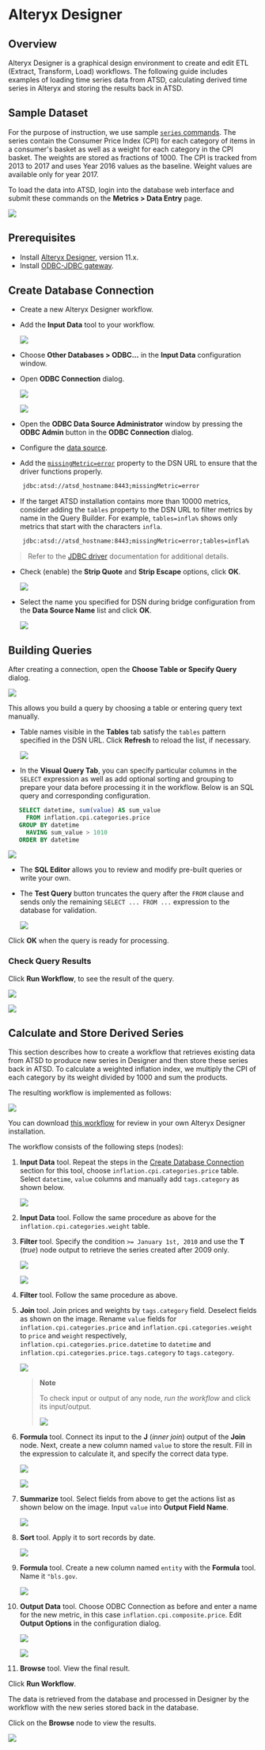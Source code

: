 # Alteryx Designer

## Overview

Alteryx Designer is a graphical design environment to create and edit ETL
(Extract, Transform, Load) workflows. The following guide includes examples of
loading time series data from ATSD, calculating derived time series in Alteryx and storing the results back in ATSD.

## Sample Dataset

For the purpose of instruction, we use sample [`series` commands](./resources/commands.txt).
The series contain the Consumer Price Index (CPI) for each category
of items in a consumer's basket as well as a weight for each category in the CPI
basket. The weights are stored as fractions of 1000. The CPI is tracked from 2013 to
2017 and uses Year 2016 values as the baseline. Weight values are available only for
year 2017.

To load the data into ATSD, login into the database web interface and submit
these commands on the **Metrics > Data Entry** page.

![](./images/metrics_entry.png)

## Prerequisites

* Install [Alteryx Designer](https://www.alteryx.com/products/alteryx-designer), version 11.x.
* Install [ODBC-JDBC gateway](../odbc/README.md).

## Create Database Connection

* Create a new Alteryx Designer workflow.

* Add the **Input Data** tool to your workflow.

  ![](./images/input_data.png)

* Choose **Other Databases > ODBC...** in the **Input Data** configuration window.
* Open **ODBC Connection** dialog.

  ![](./images/choose_odbc.png)

  ![](./images/no_dsn.png)

* Open the **ODBC Data Source Administrator** window by pressing the **ODBC Admin** button in the **ODBC Connection** dialog.

* Configure the [data source](../odbc/README.md#configure-odbc-data-source).

* Add the [`missingMetric=error`](https://github.com/axibase/atsd-jdbc#jdbc-connection-properties-supported-by-driver) property to the DSN URL to ensure that the driver functions properly.

```txt
    jdbc:atsd://atsd_hostname:8443;missingMetric=error
```

* If the target ATSD installation contains more than 10000 metrics, consider adding the `tables` property to the DSN URL to filter metrics by name in the Query Builder. For example, `tables=infla%` shows only metrics that start with the characters `infla`.

```txt
    jdbc:atsd://atsd_hostname:8443;missingMetric=error;tables=infla%
```

> Refer to the [JDBC driver](https://github.com/axibase/atsd-jdbc#jdbc-connection-properties-supported-by-driver) documentation for additional details.

* Check (enable) the **Strip Quote** and **Strip Escape** options, click **OK**.

  ![](./images/odbc_quotes.png)

* Select the name you specified for DSN during bridge configuration from the **Data
  Source Name** list and click **OK**.

  ![](./images/dsn_list.png)

## Building Queries

After creating a connection, open the **Choose Table or Specify Query** dialog.

![](./images/choose_table.png)

This allows you build a query by choosing a table or entering query
text manually.

* Table names visible in the **Tables** tab satisfy the `tables` pattern
  specified in the DSN URL. Click **Refresh** to reload the list, if
  necessary.

  ![](./images/metrics_list.png)

* In the **Visual Query Tab**, you can specify particular columns in the `SELECT` expression as well as add optional
  sorting and grouping to prepare your
  data before processing it in the workflow. Below is an SQL query and corresponding
  configuration.

```sql
   SELECT datetime, sum(value) AS sum_value
     FROM inflation.cpi.categories.price
   GROUP BY datetime
     HAVING sum_value > 1010
   ORDER BY datetime
```

  ![](./images/visual_builder.png)

* The **SQL Editor** allows you to review and modify pre-built queries or write
  your own.

* The **Test Query** button truncates the query after the `FROM` clause and sends only the remaining
  `SELECT ... FROM ...` expression to the database for validation.

  ![](./images/sql_editor.png)

Click **OK** when the query is ready for processing.

### Check Query Results

Click **Run Workflow**, to see the result of the query.

![](./images/run_workflow.png)

![](./images/results.png)

## Calculate and Store Derived Series

This section describes how to create a workflow that retrieves existing
data from ATSD to produce new series in Designer and then store these series back in ATSD.
To calculate a weighted inflation index, we multiply the CPI of each category by
its weight divided by 1000 and sum the products.

The resulting workflow is implemented as follows:

![](./images/workflow.png)

You can download [this workflow](./resources/atsd-workflow.yxmd) for review in your own Alteryx Designer installation.

The workflow consists of the following steps (nodes):

1. **Input Data** tool.
   Repeat the steps in the [Create Database Connection](#create-database-connection) section for this tool, choose
   `inflation.cpi.categories.price` table. Select `datetime`,
   `value` columns and manually add `tags.category` as shown below.

   ![](./images/select_columns.png)

2. **Input Data** tool. Follow the same procedure as above for the
   `inflation.cpi.categories.weight` table.

3. **Filter** tool. Specify the condition `>= January 1st, 2010`
   and use the **T** (_true_) node output to retrieve the series created after 2009 only.

   ![](./images/filter_date.png)

   ![](./images/true_output.png)

4. **Filter** tool. Follow the same procedure as above.

5. **Join** tool. Join prices and weights by `tags.category` field. Deselect
   fields as shown on the image. Rename `value` fields for
   `inflation.cpi.categories.price` and `inflation.cpi.categories.weight` to
   `price` and `weight` respectively, `inflation.cpi.categories.price.datetime` to `datetime` and `inflation.cpi.categories.price.tags.category` to `tags.category`.

   ![](./images/inner.png)

   > **Note**
   >
   > To check input or output of any node, _run the workflow_ and click its
   > input/output.
   >
   > ![](./images/join_output.png)

6. **Formula** tool. Connect its input to the **J** (_inner join_)
   output of the **Join** node. Next, create a new column named `value` to
   store the result. Fill in the expression to calculate it, and specify the
   correct data type.

   ![](./images/add_column.png)

   ![](./images/formula.png)

7. **Summarize** tool. Select fields from above to get the actions list as shown
   below on the image. Input `value` into  **Output Field Name**.

   ![](./images/summarize.png)

8. **Sort** tool. Apply it to sort records by date.

   ![](./images/sort.png)

9. **Formula** tool. Create a new column named `entity` with the **Formula** tool. Name it
   `"bls.gov`.

   ![](./images/entity.png)

10. **Output Data** tool. Choose ODBC Connection as before and enter a name for
    the new metric, in this case `inflation.cpi.composite.price`.
    Edit **Output Options** in the configuration dialog.

    ![](./images/metric_name.png)

    ![](./images/output.png)

11. **Browse** tool. View the final result.

Click **Run Workflow**.

The data is retrieved from the database and processed in Designer by the workflow
with the new series stored back in the database.

Click on the **Browse** node to view the results.

   ![](./images/calc_results.png)
